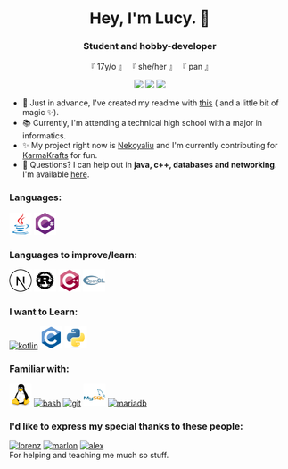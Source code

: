 <h1 align="center">Hey, I'm Lucy. 🌸</h1>
<h3 align="center">Student and hobby-developer</h3>

<p align="center">
    『 17y/o 』
    『 she/her 』
    『 pan 』
</p>

<p align="center">
<img src="https://github-readme-stats.vercel.app/api?username=lumii-uwu&show_icons=true&count_private=true&theme=darcula&hide_border=true&hide=issues&bg_color=00000000">
<img src="https://github-readme-stats.vercel.app/api/top-langs/?username=lumii-uwu&layout=compact&hide_border=true&theme=darcula&bg_color=00000000&langs_count=6">
<img src="https://lanyard-profile-readme.vercel.app/api/330710628907876354?&bg=00000000">
</p>

- 🤥 Just in advance, I've created my readme with [this](https://rahuldkjain.github.io/gh-profile-readme-generator/) (
  and a little bit of magic ✨).
- 📚 Currently, I'm attending a technical high school with a major in informatics.
- ✨ My project right now is [Nekoyaliu](https://github.com/lumii-uwu/nekoyaliu/) and I'm currently contributing
  for [KarmaKrafts](https://karmakrafts.dev/) for fun.
- 🤔 Questions? I can help out in **java, c++, databases and networking**. I'm available [here](https://lumii.moe/).

<h3 align="left">Languages:</h3>
<p align="left">
    <a href="https://www.java.com" target="_blank"> <img src="https://raw.githubusercontent.com/devicons/devicon/master/icons/java/java-original.svg" alt="java" width="40" height="40" /></a>
    <a href="https://www.w3schools.com/cs/" target="_blank"> <img src="https://raw.githubusercontent.com/devicons/devicon/master/icons/csharp/csharp-original.svg" alt="csharp" width="40" height="40" /></a>
</p>
<h3 align="left">Languages to improve/learn:</h3>
<p align="left">
    <a href="https://nextjs.org/" target="_blank"> <img src="https://raw.githubusercontent.com/devicons/devicon/master/icons/nextjs/nextjs-line.svg" alt="nextjs" width="40" height="40" /></a>
    <a href="https://www.rust-lang.org/" target="_blank"> <img src="https://raw.githubusercontent.com/devicons/devicon/master/icons/rust/rust-plain.svg" alt="rust" width="40" height="40" /></a>
    <a href="https://www.w3schools.com/cpp/" target="_blank"> <img src="https://raw.githubusercontent.com/devicons/devicon/master/icons/cplusplus/cplusplus-original.svg" alt="cplusplus" width="40" height="40" /></a>
    <a href="https://en.wikipedia.org/wiki/OpenGL_Shading_Language" target="_blank"> <img src="https://raw.githubusercontent.com/devicons/devicon/master/icons/opengl/opengl-original.svg" alt="csharp" width="40" height="40" /></a>
</p>
<h3 align="left">I want to Learn:</h3>
<p align="left">
    <a href="https://kotlinlang.org" target="_blank"> <img src="https://www.vectorlogo.zone/logos/kotlinlang/kotlinlang-icon.svg" alt="kotlin" width="40" height="40" /></a>
    <a href="https://www.cprogramming.com/" target="_blank"> <img src="https://raw.githubusercontent.com/devicons/devicon/master/icons/c/c-original.svg" alt="c" width="40" height="40" /></a>
    <a href="https://www.python.org" target="_blank"> <img src="https://raw.githubusercontent.com/devicons/devicon/master/icons/python/python-original.svg" alt="python" width="40" height="40" /></a>
</p>
<h3 align="left">Familiar with:</h3>
<p align="left">
    <a href="https://www.linux.org/" target="_blank"> <img src="https://raw.githubusercontent.com/devicons/devicon/master/icons/linux/linux-original.svg" alt="linux" width="40" height="40" /></a>
    <a href="https://www.gnu.org/software/bash/" target="_blank"> <img src="https://www.vectorlogo.zone/logos/gnu_bash/gnu_bash-icon.svg" alt="bash" width="40" height="40" /></a>
    <a href="https://git-scm.com/" target="_blank"> <img src="https://www.vectorlogo.zone/logos/git-scm/git-scm-icon.svg" alt="git" width="40" height="40" /></a>
    <a href="https://www.mysql.com/" target="_blank"> <img src="https://raw.githubusercontent.com/devicons/devicon/master/icons/mysql/mysql-original-wordmark.svg" alt="mysql" width="40" height="40" /></a>
    <a href="https://mariadb.org/" target="_blank"> <img src="https://www.vectorlogo.zone/logos/mariadb/mariadb-icon.svg" alt="mariadb" width="40" height="40" /></a>
</p>

<h3 align="left">I'd like to express my special thanks to these people:</h3>
<p align="left">
    <a href="https://github.com/BeastLe9enD" target="_blank"> <img src="https://avatars.githubusercontent.com/u/13424200?v=4" alt="lorenz" width="40" height="40"/></a>
    <a href="https://github.com/zmarlon" target="_blank"> <img src="https://avatars.githubusercontent.com/u/16212261?v=4" alt="marlon" width="40" height="40"/></a>
    <a href="https://github.com/KitsuneAlex" target="_blank"> <img src="https://avatars.githubusercontent.com/u/12082168?v=4" alt="alex" width="40" height="40"/></a>
<br>For helping and teaching me much so stuff.
</p>
